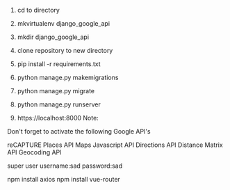 1. cd to directory
2. mkvirtualenv django_google_api
3. mkdir django_google_api
4. clone repository to new directory
5. pip install -r requirements.txt

6. python manage.py makemigrations
7. python manage.py migrate
8. python manage.py runserver
9. https://localhost:8000
Note:

Don't forget to activate the following Google API's

reCAPTURE Places API Maps Javascript API Directions API Distance Matrix API Geocoding API



super user
username:sad
password:sad

npm install axios
npm install vue-router